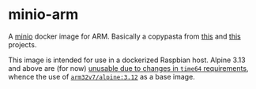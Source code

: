 minio-arm
=========

A [minio](https://min.io/) docker image for ARM. Basically a copypasta from
[this](https://github.com/pixelchrome/minio-arm) and
[this](https://github.com/dimianstudio/minio-arm) projects.

This image is intended for use in a dockerized Raspbian host. Alpine 3.13 and
above are (for now) [unusable due to changes in `time64`
requirements](https://wiki.alpinelinux.org/wiki/Release_Notes_for_Alpine_3.13.0#time64_requirements),
whence the use of
[`arm32v7/alpine:3.12`](https://hub.docker.com/r/arm32v7/alpine) as a base
image.
